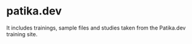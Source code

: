# patika.dev
It includes trainings, sample files and studies taken from the Patika.dev training site.
